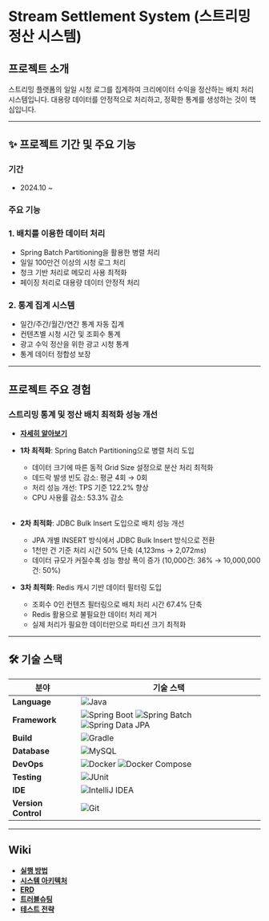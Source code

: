 # Stream Settlement System (스트리밍 정산 시스템)

## 프로젝트 소개

스트리밍 플랫폼의 일일 시청 로그를 집계하여 크리에이터 수익을 정산하는 배치 처리 시스템입니다. 대용량 데이터를 안정적으로 처리하고, 정확한 통계를 생성하는 것이 핵심입니다.

---

## ✨ 프로젝트 기간 및 주요 기능

### 기간

- 2024.10 ~

### 주요 기능

### 1. 배치를 이용한 데이터 처리

- Spring Batch Partitioning을 활용한 병렬 처리
- 일일 100만건 이상의 시청 로그 처리
- 청크 기반 처리로 메모리 사용 최적화
- 페이징 처리로 대용량 데이터 안정적 처리

### 2. 통계 집계 시스템

- 일간/주간/월간/연간 통계 자동 집계
- 컨텐츠별 시청 시간 및 조회수 통계
- 광고 수익 정산을 위한 광고 시청 통계
- 통계 데이터 정합성 보장

---

## 프로젝트 주요 경험
### 스트리밍 통계 및 정산 배치 최적화 성능 개선
- **[자세히 알아보기](https://github.com/garamflow/stream-settlement/wiki/%EC%8A%A4%ED%8A%B8%EB%A6%AC%EB%B0%8D-%ED%86%B5%EA%B3%84-%EB%B0%8F-%EC%A0%95%EC%82%B0-%EB%B0%B0%EC%B9%98-%EC%B5%9C%EC%A0%81%ED%99%94-%ED%9E%88%EC%8A%A4%ED%86%A0%EB%A6%AC)**

- **1차 최적화**: Spring Batch Partitioning으로 병렬 처리 도입
  - 데이터 크기에 따른 동적 Grid Size 설정으로 분산 처리 최적화
  - 데드락 발생 빈도 감소: 평균 4회 → 0회
  - 처리 성능 개선: TPS 기준 122.2% 향상
  - CPU 사용률 감소: 53.3% 감소

  <br>

- **2차 최적화**: JDBC Bulk Insert 도입으로 배치 성능 개선
  - JPA 개별 INSERT 방식에서 JDBC Bulk Insert 방식으로 전환
  - 1천만 건 기준 처리 시간 50% 단축 (4,123ms → 2,072ms)
  - 데이터 규모가 커질수록 성능 향상 폭이 증가 (10,000건: 36% → 10,000,000건: 50%)


- **3차 최적화**: Redis 캐시 기반 데이터 필터링 도입
  - 조회수 0인 컨텐츠 필터링으로 배치 처리 시간 67.4% 단축
  - Redis 활용으로 불필요한 데이터 처리 제거
  - 실제 처리가 필요한 데이터만으로 파티션 크기 최적화

---

## 🛠️ 기술 스택
| 분야            | 기술 스택                                                                                                      |
  |-----------------|----------------------------------------------------------------------------------------------------------------|
| **Language**    | ![Java](https://img.shields.io/badge/Java-21-%23ED8B00?logo=openjdk&logoColor=white) |
| **Framework**   | ![Spring Boot](https://img.shields.io/badge/Spring%20Boot-3.3-%236DB33F?logo=spring-boot&logoColor=white) ![Spring Batch](https://img.shields.io/badge/Spring%20Batch-3.3.4-%236DB33F?logo=spring&logoColor=white) ![Spring Data JPA](https://img.shields.io/badge/Spring%20Data%20JPA-%236DB33F?logo=spring&logoColor=white)       |
| **Build**       | ![Gradle](https://img.shields.io/badge/Gradle-%2302303A?logo=gradle&logoColor=white)                           |
| **Database**    | ![MySQL](https://img.shields.io/badge/MySQL-8.0-%234479A1?logo=mysql&logoColor=white)                          |
| **DevOps**      | ![Docker](https://img.shields.io/badge/Docker-%232496ED?logo=docker&logoColor=white) ![Docker Compose](https://img.shields.io/badge/Docker%20Compose-%232496ED?logo=docker&logoColor=white)                           |
| **Testing**     | ![JUnit](https://img.shields.io/badge/JUnit-5-%2325A162?logo=junit5&logoColor=white)                           |
| **IDE**         | ![IntelliJ IDEA](https://img.shields.io/badge/IntelliJ%20IDEA-%23000000?logo=intellij-idea&logoColor=white)    |
| **Version Control** | ![Git](https://img.shields.io/badge/Git-%23F05032?logo=git&logoColor=white)                               |

---

## Wiki

- **[실행 방법](https://github.com/garamflow/stream-settlement/wiki#%EC%8B%A4%ED%96%89-%EB%B0%A9%EB%B2%95)**
- **[시스템 아키텍처](../../wiki/Architecture)**
- **[ERD](../../wiki/ERD)**
- **[트러블슈팅](https://github.com/garamflow/stream-settlement/wiki#%ED%8A%B8%EB%9F%AC%EB%B8%94%EC%8A%88%ED%8C%85)**
- **[테스트 전략](https://github.com/garamflow/stream-settlement/wiki#%ED%85%8C%EC%8A%A4%ED%8A%B8-%EC%A0%84%EB%9E%B5)**
